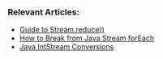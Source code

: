 ### Relevant Articles:
- [Guide to Stream.reduce()](https://www.baeldung.com/java-stream-reduce)
- [How to Break from Java Stream forEach](https://www.baeldung.com/java-break-stream-foreach)
- [Java IntStream Conversions](https://www.baeldung.com/java-intstream-convert)
